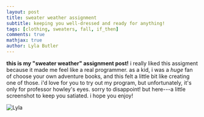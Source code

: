 ```yaml
---
layout: post
title: sweater weather assignment
subtitle: keeping you well-dressed and ready for anything!
tags: [clothing, sweaters, fall, if_then]
comments: true
mathjax: true
author: Lyla Butler
---
```


**this is my "sweater weather" assignment post!**
i really liked this assigment because it made me feel like a real programmer.
as a kid, i was a _huge_ fan of choose your own adventure books, and this felt a little bit like creating one of those.
i'd love for you to try out my program, but unfortunately, it's only for professor howley's eyes. sorry to disappoint!
but here---a little screenshot to keep you satiated. i hope you enjoy!

![Lyla](https://lylafbutler.github.io/assets/img/lylaphoto.jpeg)
